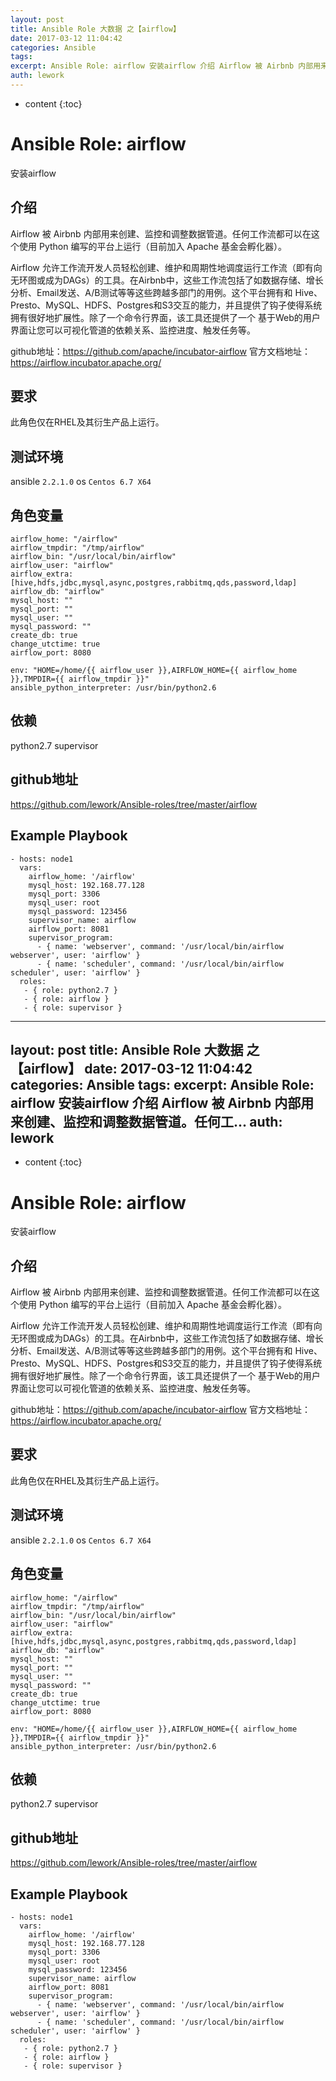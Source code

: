 ```yaml
---
layout: post
title: Ansible Role 大数据 之【airflow】
date: 2017-03-12 11:04:42
categories: Ansible
tags:
excerpt: Ansible Role: airflow 安装airflow 介绍 Airflow 被 Airbnb 内部用来创建、监控和调整数据管道。任何工...
auth: lework
---
```

* content
{:toc}

# Ansible Role: airflow

安装airflow

## 介绍

Airflow 被 Airbnb 内部用来创建、监控和调整数据管道。任何工作流都可以在这个使用 Python 编写的平台上运行（目前加入 Apache 基金会孵化器）。

Airflow 允许工作流开发人员轻松创建、维护和周期性地调度运行工作流（即有向无环图或成为DAGs）的工具。在Airbnb中，这些工作流包括了如数据存储、增长分析、Email发送、A/B测试等等这些跨越多部门的用例。这个平台拥有和 Hive、Presto、MySQL、HDFS、Postgres和S3交互的能力，并且提供了钩子使得系统拥有很好地扩展性。除了一个命令行界面，该工具还提供了一个    基于Web的用户界面让您可以可视化管道的依赖关系、监控进度、触发任务等。  

github地址：https://github.com/apache/incubator-airflow
官方文档地址：https://airflow.incubator.apache.org/

## 要求

此角色仅在RHEL及其衍生产品上运行。

## 测试环境

ansible `2.2.1.0`
os `Centos 6.7 X64`

## 角色变量
	airflow_home: "/airflow"
	airflow_tmpdir: "/tmp/airflow"
	airflow_bin: "/usr/local/bin/airflow"
	airflow_user: "airflow"
	airflow_extra: [hive,hdfs,jdbc,mysql,async,postgres,rabbitmq,qds,password,ldap]
	airflow_db: "airflow"
	mysql_host: ""
	mysql_port: ""
	mysql_user: ""
	mysql_password: ""
	create_db: true
	change_utctime: true
	airflow_port: 8080

	env: "HOME=/home/{{ airflow_user }},AIRFLOW_HOME={{ airflow_home }},TMPDIR={{ airflow_tmpdir }}"
	ansible_python_interpreter: /usr/bin/python2.6
	

## 依赖
python2.7
supervisor

## github地址
https://github.com/lework/Ansible-roles/tree/master/airflow

## Example Playbook

    - hosts: node1
	  vars:
		airflow_home: '/airflow'
		mysql_host: 192.168.77.128
		mysql_port: 3306
		mysql_user: root
		mysql_password: 123456
		supervisor_name: airflow
		airflow_port: 8081
		supervisor_program: 
		  - { name: 'webserver', command: '/usr/local/bin/airflow webserver', user: 'airflow' }
		  - { name: 'scheduler', command: '/usr/local/bin/airflow scheduler', user: 'airflow' }
	  roles:
	   - { role: python2.7 }
	   - { role: airflow }
	   - { role: supervisor }
---
layout: post
title: Ansible Role 大数据 之【airflow】
date: 2017-03-12 11:04:42
categories: Ansible
tags:
excerpt: Ansible Role: airflow 安装airflow 介绍 Airflow 被 Airbnb 内部用来创建、监控和调整数据管道。任何工...
auth: lework
---
* content
{:toc}

# Ansible Role: airflow

安装airflow

## 介绍

Airflow 被 Airbnb 内部用来创建、监控和调整数据管道。任何工作流都可以在这个使用 Python 编写的平台上运行（目前加入 Apache 基金会孵化器）。

Airflow 允许工作流开发人员轻松创建、维护和周期性地调度运行工作流（即有向无环图或成为DAGs）的工具。在Airbnb中，这些工作流包括了如数据存储、增长分析、Email发送、A/B测试等等这些跨越多部门的用例。这个平台拥有和 Hive、Presto、MySQL、HDFS、Postgres和S3交互的能力，并且提供了钩子使得系统拥有很好地扩展性。除了一个命令行界面，该工具还提供了一个    基于Web的用户界面让您可以可视化管道的依赖关系、监控进度、触发任务等。  

github地址：https://github.com/apache/incubator-airflow
官方文档地址：https://airflow.incubator.apache.org/

## 要求

此角色仅在RHEL及其衍生产品上运行。

## 测试环境

ansible `2.2.1.0`
os `Centos 6.7 X64`

## 角色变量
	airflow_home: "/airflow"
	airflow_tmpdir: "/tmp/airflow"
	airflow_bin: "/usr/local/bin/airflow"
	airflow_user: "airflow"
	airflow_extra: [hive,hdfs,jdbc,mysql,async,postgres,rabbitmq,qds,password,ldap]
	airflow_db: "airflow"
	mysql_host: ""
	mysql_port: ""
	mysql_user: ""
	mysql_password: ""
	create_db: true
	change_utctime: true
	airflow_port: 8080

	env: "HOME=/home/{{ airflow_user }},AIRFLOW_HOME={{ airflow_home }},TMPDIR={{ airflow_tmpdir }}"
	ansible_python_interpreter: /usr/bin/python2.6
	

## 依赖
python2.7
supervisor

## github地址
https://github.com/lework/Ansible-roles/tree/master/airflow

## Example Playbook

    - hosts: node1
	  vars:
		airflow_home: '/airflow'
		mysql_host: 192.168.77.128
		mysql_port: 3306
		mysql_user: root
		mysql_password: 123456
		supervisor_name: airflow
		airflow_port: 8081
		supervisor_program: 
		  - { name: 'webserver', command: '/usr/local/bin/airflow webserver', user: 'airflow' }
		  - { name: 'scheduler', command: '/usr/local/bin/airflow scheduler', user: 'airflow' }
	  roles:
	   - { role: python2.7 }
	   - { role: airflow }
	   - { role: supervisor }
